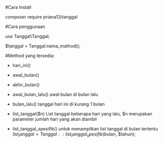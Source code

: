#Cara Install

composer require priana13/tanggal

#Cara penggunaan

use Tanggal\Tanggal;


$tanggal = Tanggal:nama_mathod();


#Method yang tersedia:

- hari_ini()
- awal_bulan()
- akhir_bulan()
- awal_bulan_lalu()
awal bulan di bulan lalu
- bulan_lalu() 
tanggal hari ini di kurang 1 bulan

- list_tanggal($n)
List tanggal beberapa hari yang lalu, $n merupakan parameter jumlah hari yang akan diambil

- list_tanggal_spesifik()
  untuk menampilkan list tanggal di bulan tertentu
$list_tanggal = Tanggal::list_tanggal_spesifik($bulan, $tahun);


